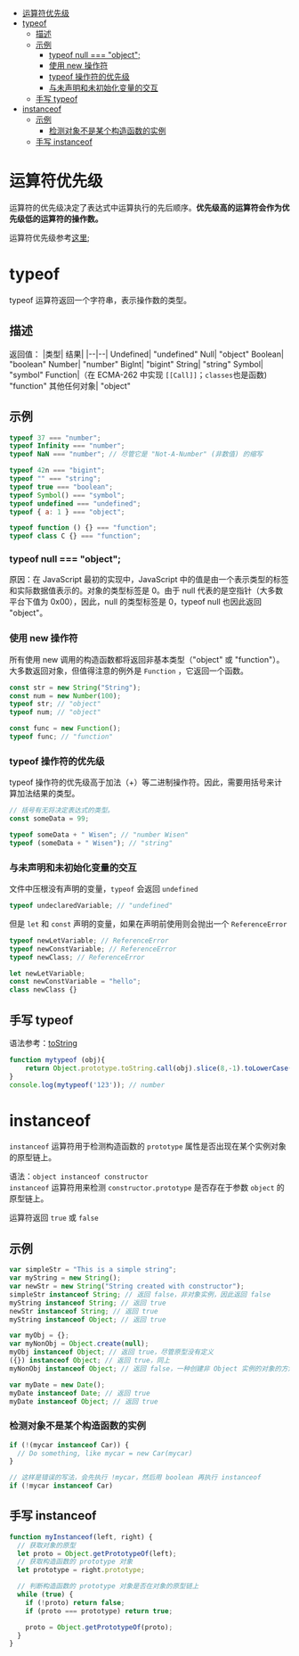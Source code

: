 - [运算符优先级](#运算符优先级)
- [typeof](#typeof)
  - [描述](#描述)
  - [示例](#示例)
    - [typeof null === "object";](#typeof-null--object)
    - [使用 new 操作符](#使用-new-操作符)
    - [typeof 操作符的优先级](#typeof-操作符的优先级)
    - [与未声明和未初始化变量的交互](#与未声明和未初始化变量的交互)
  - [手写 typeof](#手写-typeof)
- [instanceof](#instanceof)
  - [示例](#示例-1)
    - [检测对象不是某个构造函数的实例](#检测对象不是某个构造函数的实例)
  - [手写 instanceof](#手写-instanceof)

# 运算符优先级
运算符的优先级决定了表达式中运算执行的先后顺序。**优先级高的运算符会作为优先级低的运算符的操作数。**

运算符优先级参考[这里](https://developer.mozilla.org/zh-CN/docs/Web/JavaScript/Reference/Operators/Operator_precedence#%E6%B1%87%E6%80%BB%E8%A1%A8);

# typeof
typeof 运算符返回一个字符串，表示操作数的类型。

## 描述
返回值：
|类型|	结果|
|--|--|
Undefined|	"undefined"
Null|	"object"
Boolean|	"boolean"
Number|	"number"
BigInt|	"bigint"
String|	"string"
Symbol|	"symbol"
Function|（在 ECMA-262 中实现 `[[Call]]`；`classes`也是函数)	"function"
其他任何对象|	"object"

## 示例
```js
typeof 37 === "number";
typeof Infinity === "number";
typeof NaN === "number"; // 尽管它是 "Not-A-Number" (非数值) 的缩写

typeof 42n === "bigint";
typeof "" === "string";
typeof true === "boolean";
typeof Symbol() === "symbol";
typeof undefined === "undefined";
typeof { a: 1 } === "object";

typeof function () {} === "function";
typeof class C {} === "function";
```

### typeof null === "object";
原因：在 JavaScript 最初的实现中，JavaScript 中的值是由一个表示类型的标签和实际数据值表示的。对象的类型标签是 0。由于 null 代表的是空指针（大多数平台下值为 0x00），因此，null 的类型标签是 0，typeof null 也因此返回 "object"。

### 使用 new 操作符
所有使用 new 调用的构造函数都将返回非基本类型（"object" 或 "function"）。大多数返回对象，但值得注意的例外是 `Function` ，它返回一个函数。
```js
const str = new String("String");
const num = new Number(100);
typeof str; // "object"
typeof num; // "object"

const func = new Function();
typeof func; // "function"
```

### typeof 操作符的优先级
typeof 操作符的优先级高于加法（+）等二进制操作符。因此，需要用括号来计算加法结果的类型。
```js
// 括号有无将决定表达式的类型。
const someData = 99;

typeof someData + " Wisen"; // "number Wisen"
typeof (someData + " Wisen"); // "string"
```

### 与未声明和未初始化变量的交互
文件中压根没有声明的变量，`typeof` 会返回 `undefined`
```js
typeof undeclaredVariable; // "undefined"
```
但是 `let` 和 `const` 声明的变量，如果在声明前使用则会抛出一个 `ReferenceError`
```js
typeof newLetVariable; // ReferenceError
typeof newConstVariable; // ReferenceError
typeof newClass; // ReferenceError

let newLetVariable;
const newConstVariable = "hello";
class newClass {}
```

## 手写 typeof
语法参考：[toString](./内置对象/Object.md/#用于检测类型)
```js
function mytypeof (obj){
    return Object.prototype.toString.call(obj).slice(8,-1).toLowerCase();
}
console.log(mytypeof('123')); // number
```

# instanceof
`instanceof` 运算符用于检测构造函数的 `prototype` 属性是否出现在某个实例对象的原型链上。

语法：`object instanceof constructor`  
`instanceof` 运算符用来检测 `constructor.prototype` 是否存在于参数 `object` 的原型链上。

运算符返回 `true` 或 `false`

## 示例
```js
var simpleStr = "This is a simple string";
var myString = new String();
var newStr = new String("String created with constructor");
simpleStr instanceof String; // 返回 false，非对象实例，因此返回 false
myString instanceof String; // 返回 true
newStr instanceof String; // 返回 true
myString instanceof Object; // 返回 true

var myObj = {};
var myNonObj = Object.create(null);
myObj instanceof Object; // 返回 true，尽管原型没有定义
({}) instanceof Object; // 返回 true，同上
myNonObj instanceof Object; // 返回 false，一种创建非 Object 实例的对象的方法

var myDate = new Date();
myDate instanceof Date; // 返回 true
myDate instanceof Object; // 返回 true
```
### 检测对象不是某个构造函数的实例
```js
if (!(mycar instanceof Car)) {
  // Do something, like mycar = new Car(mycar)
}

// 这样是错误的写法，会先执行 !mycar，然后用 boolean 再执行 instanceof
if (!mycar instanceof Car)
```

## 手写 instanceof
```js
function myInstanceof(left, right) {
  // 获取对象的原型
  let proto = Object.getPrototypeOf(left);
  // 获取构造函数的 prototype 对象
  let prototype = right.prototype; 

  // 判断构造函数的 prototype 对象是否在对象的原型链上
  while (true) {
    if (!proto) return false;
    if (proto === prototype) return true;

    proto = Object.getPrototypeOf(proto);
  }
}
```